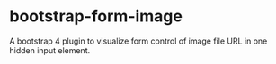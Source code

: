 # bootstrap-form-image

A bootstrap 4 plugin to visualize form control of image file URL in one hidden input element.